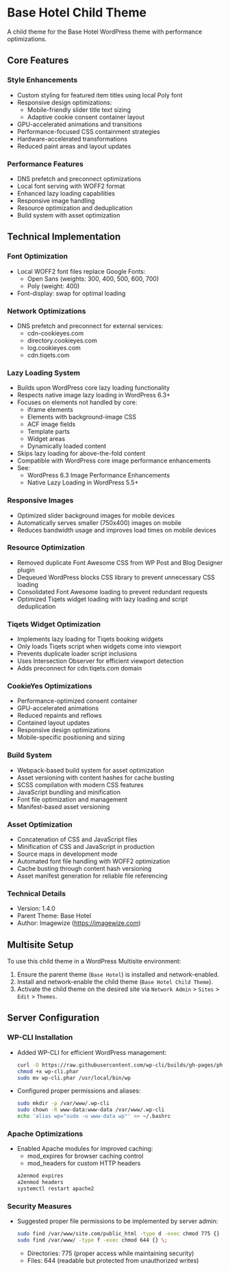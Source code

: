 # Base Hotel Child Theme

A child theme for the Base Hotel WordPress theme with performance optimizations.

## Core Features

### Style Enhancements
- Custom styling for featured item titles using local Poly font
- Responsive design optimizations:
  - Mobile-friendly slider title text sizing
  - Adaptive cookie consent container layout
- GPU-accelerated animations and transitions
- Performance-focused CSS containment strategies
- Hardware-accelerated transformations
- Reduced paint areas and layout updates

### Performance Features
- DNS prefetch and preconnect optimizations
- Local font serving with WOFF2 format
- Enhanced lazy loading capabilities
- Responsive image handling
- Resource optimization and deduplication
- Build system with asset optimization

## Technical Implementation

### Font Optimization
- Local WOFF2 font files replace Google Fonts:
  - Open Sans (weights: 300, 400, 500, 600, 700)
  - Poly (weight: 400)
- Font-display: swap for optimal loading

### Network Optimizations
- DNS prefetch and preconnect for external services:
  - cdn-cookieyes.com
  - directory.cookieyes.com
  - log.cookieyes.com
  - cdn.tiqets.com

### Lazy Loading System
- Builds upon WordPress core lazy loading functionality
- Respects native image lazy loading in WordPress 6.3+
- Focuses on elements not handled by core:
  - iframe elements
  - Elements with background-image CSS
  - ACF image fields
  - Template parts
  - Widget areas
  - Dynamically loaded content
- Skips lazy loading for above-the-fold content
- Compatible with WordPress core image performance enhancements
- See: 
  - WordPress 6.3 Image Performance Enhancements
  - Native Lazy Loading in WordPress 5.5+

### Responsive Images
- Optimized slider background images for mobile devices
- Automatically serves smaller (750x400) images on mobile
- Reduces bandwidth usage and improves load times on mobile devices

### Resource Optimization
- Removed duplicate Font Awesome CSS from WP Post and Blog Designer plugin
- Dequeued WordPress blocks CSS library to prevent unnecessary CSS loading
- Consolidated Font Awesome loading to prevent redundant requests
- Optimized Tiqets widget loading with lazy loading and script deduplication

### Tiqets Widget Optimization
- Implements lazy loading for Tiqets booking widgets
- Only loads Tiqets script when widgets come into viewport
- Prevents duplicate loader script inclusions
- Uses Intersection Observer for efficient viewport detection
- Adds preconnect for cdn.tiqets.com domain

### CookieYes Optimizations
- Performance-optimized consent container
- GPU-accelerated animations
- Reduced repaints and reflows
- Contained layout updates
- Responsive design optimizations
- Mobile-specific positioning and sizing

### Build System
- Webpack-based build system for asset optimization
- Asset versioning with content hashes for cache busting
- SCSS compilation with modern CSS features
- JavaScript bundling and minification
- Font file optimization and management
- Manifest-based asset versioning

### Asset Optimization
- Concatenation of CSS and JavaScript files
- Minification of CSS and JavaScript in production
- Source maps in development mode
- Automated font file handling with WOFF2 optimization
- Cache busting through content hash versioning
- Asset manifest generation for reliable file referencing

### Technical Details
- Version: 1.4.0
- Parent Theme: Base Hotel
- Author: Imagewize (https://imagewize.com)

## Multisite Setup

To use this child theme in a WordPress Multisite environment:

1. Ensure the parent theme (`Base Hotel`) is installed and network-enabled.
2. Install and network-enable the child theme (`Base Hotel Child Theme`).
3. Activate the child theme on the desired site via `Network Admin` > `Sites` > `Edit` > `Themes`.

## Server Configuration

### WP-CLI Installation
- Added WP-CLI for efficient WordPress management:
  ```bash
  curl -O https://raw.githubusercontent.com/wp-cli/builds/gh-pages/phar/wp-cli.phar
  chmod +x wp-cli.phar
  sudo mv wp-cli.phar /usr/local/bin/wp
  ```
- Configured proper permissions and aliases:
  ```bash
  sudo mkdir -p /var/www/.wp-cli
  sudo chown -R www-data:www-data /var/www/.wp-cli
  echo 'alias wp="sudo -u www-data wp"' >> ~/.bashrc
  ```

### Apache Optimizations
- Enabled Apache modules for improved caching:
  - mod_expires for browser caching control
  - mod_headers for custom HTTP headers
  ```bash
  a2enmod expires
  a2enmod headers
  systemctl restart apache2
  ```

### Security Measures
- Suggested proper file permissions to be implemented by server admin:
  ```bash
  sudo find /var/www/site.com/public_html -type d -exec chmod 775 {} \;
  sudo find /var/www/ -type f -exec chmod 644 {} \;
  ```
  - Directories: 775 (proper access while maintaining security)
  - Files: 644 (readable but protected from unauthorized writes)